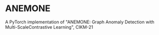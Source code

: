 # ANEMONE
A PyTorch implementation of "ANEMONE: Graph Anomaly Detection with Multi-ScaleContrastive Learning", CIKM-21
